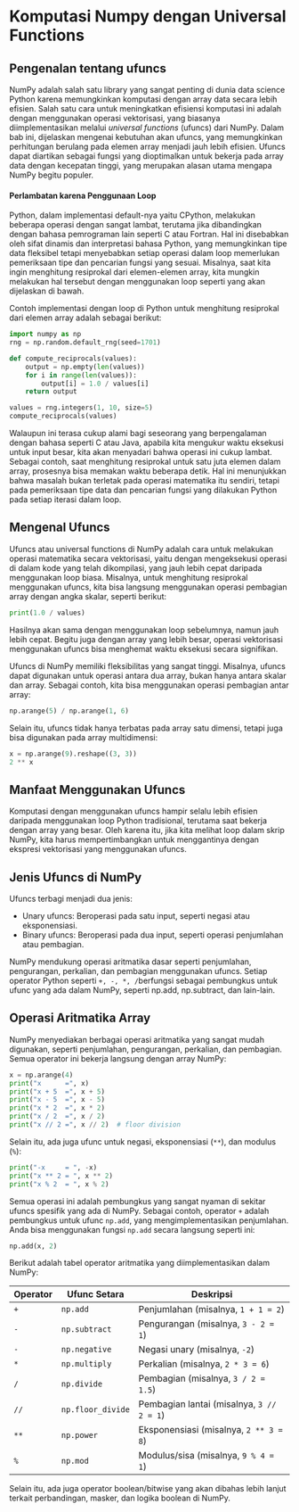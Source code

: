 # Komputasi Numpy dengan Universal Functions 
## Pengenalan tentang ufuncs

NumPy adalah salah satu library yang sangat penting di dunia data science Python karena memungkinkan komputasi dengan array data secara lebih efisien. Salah satu cara untuk meningkatkan efisiensi komputasi ini adalah dengan menggunakan operasi vektorisasi, yang biasanya diimplementasikan melalui *universal functions* (ufuncs) dari NumPy. Dalam bab ini, dijelaskan mengenai kebutuhan akan ufuncs, yang memungkinkan perhitungan berulang pada elemen array menjadi jauh lebih efisien. Ufuncs dapat diartikan sebagai fungsi yang dioptimalkan untuk bekerja pada array data dengan kecepatan tinggi, yang merupakan alasan utama mengapa NumPy begitu populer.

#### Perlambatan karena Penggunaan Loop

Python, dalam implementasi default-nya yaitu CPython, melakukan beberapa operasi dengan sangat lambat, terutama jika dibandingkan dengan bahasa pemrograman lain seperti C atau Fortran. Hal ini disebabkan oleh sifat dinamis dan interpretasi bahasa Python, yang memungkinkan tipe data fleksibel tetapi menyebabkan setiap operasi dalam loop memerlukan pemeriksaan tipe dan pencarian fungsi yang sesuai. Misalnya, saat kita ingin menghitung resiprokal dari elemen-elemen array, kita mungkin melakukan hal tersebut dengan menggunakan loop seperti yang akan dijelaskan di bawah.

Contoh implementasi dengan loop di Python untuk menghitung resiprokal dari elemen array adalah sebagai berikut:

```python
import numpy as np
rng = np.random.default_rng(seed=1701)

def compute_reciprocals(values):
    output = np.empty(len(values))
    for i in range(len(values)):
        output[i] = 1.0 / values[i]
    return output

values = rng.integers(1, 10, size=5)
compute_reciprocals(values)
```

Walaupun ini terasa cukup alami bagi seseorang yang berpengalaman dengan bahasa seperti C atau Java, apabila kita mengukur waktu eksekusi untuk input besar, kita akan menyadari bahwa operasi ini cukup lambat. Sebagai contoh, saat menghitung resiprokal untuk satu juta elemen dalam array, prosesnya bisa memakan waktu beberapa detik. Hal ini menunjukkan bahwa masalah bukan terletak pada operasi matematika itu sendiri, tetapi pada pemeriksaan tipe data dan pencarian fungsi yang dilakukan Python pada setiap iterasi dalam loop.

## Mengenal Ufuncs

Ufuncs atau universal functions di NumPy adalah cara untuk melakukan operasi matematika secara vektorisasi, yaitu dengan mengeksekusi operasi di dalam kode yang telah dikompilasi, yang jauh lebih cepat daripada menggunakan loop biasa. Misalnya, untuk menghitung resiprokal menggunakan ufuncs, kita bisa langsung menggunakan operasi pembagian array dengan angka skalar, seperti berikut:

```python
print(1.0 / values)
```

Hasilnya akan sama dengan menggunakan loop sebelumnya, namun jauh lebih cepat. Begitu juga dengan array yang lebih besar, operasi vektorisasi menggunakan ufuncs bisa menghemat waktu eksekusi secara signifikan.

Ufuncs di NumPy memiliki fleksibilitas yang sangat tinggi. Misalnya, ufuncs dapat digunakan untuk operasi antara dua array, bukan hanya antara skalar dan array. Sebagai contoh, kita bisa menggunakan operasi pembagian antar array:

```python
np.arange(5) / np.arange(1, 6)
```

Selain itu, ufuncs tidak hanya terbatas pada array satu dimensi, tetapi juga bisa digunakan pada array multidimensi:

```python
x = np.arange(9).reshape((3, 3))
2 ** x
```

## Manfaat Menggunakan Ufuncs

Komputasi dengan menggunakan ufuncs hampir selalu lebih efisien daripada menggunakan loop Python tradisional, terutama saat bekerja dengan array yang besar. Oleh karena itu, jika kita melihat loop dalam skrip NumPy, kita harus mempertimbangkan untuk menggantinya dengan ekspresi vektorisasi yang menggunakan ufuncs.

## Jenis Ufuncs di NumPy

Ufuncs terbagi menjadi dua jenis:

- Unary ufuncs: Beroperasi pada satu input, seperti negasi atau eksponensiasi.
- Binary ufuncs: Beroperasi pada dua input, seperti operasi penjumlahan atau pembagian.

NumPy mendukung operasi aritmatika dasar seperti penjumlahan, pengurangan, perkalian, dan pembagian menggunakan ufuncs. Setiap operator Python seperti ` +, -, *, / `berfungsi sebagai pembungkus untuk ufunc yang ada dalam NumPy, seperti np.add, np.subtract, dan lain-lain.

## Operasi Aritmatika Array

NumPy menyediakan berbagai operasi aritmatika yang sangat mudah digunakan, seperti penjumlahan, pengurangan, perkalian, dan pembagian. Semua operator ini bekerja langsung dengan array NumPy:

```python
x = np.arange(4)
print("x      =", x)
print("x + 5  =", x + 5)
print("x - 5  =", x - 5)
print("x * 2  =", x * 2)
print("x / 2  =", x / 2)
print("x // 2 =", x // 2)  # floor division
```

Selain itu, ada juga ufunc untuk negasi, eksponensiasi (`**`), dan modulus (`%`):

```python
print("-x     = ", -x)
print("x ** 2 = ", x ** 2)
print("x % 2  = ", x % 2)
```

Semua operasi ini adalah pembungkus yang sangat nyaman di sekitar ufuncs spesifik yang ada di NumPy. Sebagai contoh, operator `+` adalah pembungkus untuk ufunc `np.add`, yang mengimplementasikan penjumlahan. Anda bisa menggunakan fungsi `np.add` secara langsung seperti ini:

```python
np.add(x, 2)
```

Berikut adalah tabel operator aritmatika yang diimplementasikan dalam NumPy:

| Operator   | Ufunc Setara  | Deskripsi                                 |
|------------|---------------|-------------------------------------------|
| `+`        | `np.add`      | Penjumlahan (misalnya, `1 + 1 = 2`)        |
| `-`        | `np.subtract` | Pengurangan (misalnya, `3 - 2 = 1`)        |
| `-`        | `np.negative` | Negasi unary (misalnya, `-2`)              |
| `*`        | `np.multiply` | Perkalian (misalnya, `2 * 3 = 6`)          |
| `/`        | `np.divide`   | Pembagian (misalnya, `3 / 2 = 1.5`)        |
| `//`       | `np.floor_divide` | Pembagian lantai (misalnya, `3 // 2 = 1`) |
| `**`       | `np.power`    | Eksponensiasi (misalnya, `2 ** 3 = 8`)      |
| `%`        | `np.mod`      | Modulus/sisa (misalnya, `9 % 4 = 1`)       |

Selain itu, ada juga operator boolean/bitwise yang akan dibahas lebih lanjut terkait perbandingan, masker, dan logika boolean di NumPy.

